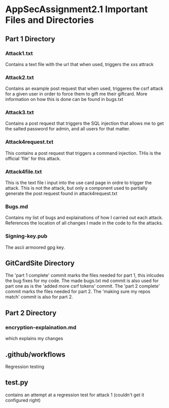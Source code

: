 # AppSecAssignment2.1 Important Files and Directories

## Part 1 Directory

### Attack1.txt
Contains a text file with the url that when used, triggers the xxs attrack

### Attack2.txt 
Contains an example post request that when used, triggeres the csrf attack for a given user in order to force them to gift me their giftcard. More information on how this is done can be found in bugs.txt

### Attack3.txt
Contains a post request that triggers the SQL injection that allows me to get the salted password for admin, and all users for that matter.

### Attack4request.txt
This contains a post request that triggers a command injection. THis is the official 'file' for this attack.

### Attack4file.txt
This is the text file i input into the use card page in ordre to trigger the attack. This is not the attack, but only a component used to partially generate the post request found in attack4request.txt

### Bugs.md
Contains my list of bugs and explainations of how I carried out each attack.
References the location of all changes I made in the code to fix the attacks. 

### Signing-key.pub
The ascii armoored gpg key. 

## GitCardSite Directory
The 'part 1 complete' commit marks the files needed for part 1, this inlcudes the bug fixes for my code. The made bugs.txt md commit is also used for part one as is the 
'added more csrf tokens' commit.
The 'part 2 complete' commit marks the files needed for part 2. The 'making sure my repos match' commit is also for part 2. 

## Part 2 Directory

### encryption-explaination.md 
which explains my changes 

## .github/workflows
Regression testing

## test.py
contains an attempt at a regression test for attack 1 (couldn't get it configured right)

